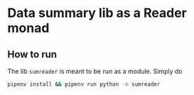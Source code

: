 # Data summary lib as a Reader monad

## How to run

The lib `sumreader` is meant to be run as a module. Simply do

```bash
pipenv install && pipenv run python -m sumreader
```
